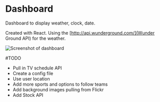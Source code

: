 # Dashboard
Dashboard to display weather, clock, date.

Created with React. Using the [http://api.wunderground.com/](Wunder Ground API) for the weather.

![Screenshot of dashboard](https://raw.github.com/ryanburgess/dashboard/master/screenshot.png)

#TODO
* Pull in TV schedule API
* Create a config file
* Use user location
* Add more sports and options to follow teams
* Add background images pulling from Flickr
* Add Stock API

